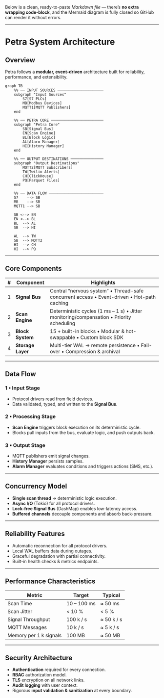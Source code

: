 Below is a clean, ready-to-paste *Markdown file* — there’s **no extra wrapping code-block**, and the Mermaid diagram is fully closed so GitHub can render it without errors.

---

# Petra System Architecture

## Overview

Petra follows a **modular, event-driven** architecture built for reliability, performance, and extensibility.

```mermaid
graph TB
    %% ── INPUT SOURCES ─────────────────────
    subgraph "Input Sources"
        S7[S7 PLCs]
        MB[Modbus Devices]
        MQTT1[MQTT Publishers]
    end

    %% ── PETRA CORE ────────────────────────
    subgraph "Petra Core"
        SB[Signal Bus]
        EN[Scan Engine]
        BL[Block Logic]
        AL[Alarm Manager]
        HI[History Manager]
    end

    %% ── OUTPUT DESTINATIONS ───────────────
    subgraph "Output Destinations"
        MQTT2[MQTT Subscribers]
        TW[Twilio Alerts]
        CH[ClickHouse]
        PQ[Parquet Files]
    end

    %% ── DATA FLOW ─────────────────────────
    S7    --> SB
    MB    --> SB
    MQTT1 --> SB

    SB <--> EN
    EN <--> BL
    BL  --> AL
    SB  --> HI

    AL  --> TW
    SB  --> MQTT2
    HI  --> CH
    HI  --> PQ
```

---

## Core Components

| # | Component         | Highlights                                                                                 |
| - | ----------------- | ------------------------------------------------------------------------------------------ |
| 1 | **Signal Bus**    | Central “nervous system” • Thread-safe concurrent access • Event-driven • Hot-path caching |
| 2 | **Scan Engine**   | Deterministic cycles (1 ms – 1 s) • Jitter monitoring/compensation • Priority scheduling   |
| 3 | **Block System**  | 15 + built-in blocks • Modular & hot-swappable • Custom block SDK                          |
| 4 | **Storage Layer** | Multi-tier WAL → remote persistence • Fail-over • Compression & archival                   |

---

## Data Flow

### 1 ▪ Input Stage

* Protocol drivers read from field devices.
* Data validated, typed, and written to the **Signal Bus**.

### 2 ▪ Processing Stage

* **Scan Engine** triggers block execution on its deterministic cycle.
* Blocks pull inputs from the bus, evaluate logic, and push outputs back.

### 3 ▪ Output Stage

* MQTT publishers emit signal changes.
* **History Manager** persists samples.
* **Alarm Manager** evaluates conditions and triggers actions (SMS, etc.).

---

## Concurrency Model

* **Single scan thread** → deterministic logic execution.
* **Async I/O** (Tokio) for all protocol drivers.
* **Lock-free Signal Bus** (DashMap) enables low-latency access.
* **Buffered channels** decouple components and absorb back-pressure.

---

## Reliability Features

* Automatic reconnection for all protocol drivers.
* Local WAL buffers data during outages.
* Graceful degradation with partial connectivity.
* Built-in health checks & metrics endpoints.

---

## Performance Characteristics

| Metric                 | Target      | Typical    |
| ---------------------- | ----------- | ---------- |
| Scan Time              | 10 – 100 ms | ≈ 50 ms    |
| Scan Jitter            | < 10 %      | < 5 %      |
| Signal Throughput      | 100 k / s   | ≈ 50 k / s |
| MQTT Messages          | 10 k / s    | ≈ 5 k / s  |
| Memory per 1 k signals | 100 MB      | ≈ 50 MB    |

---

## Security Architecture

* **Authentication** required for every connection.
* **RBAC** authorization model.
* **TLS** encryption on all network links.
* **Audit logging** with user context.
* Rigorous **input validation & sanitization** at every boundary.
